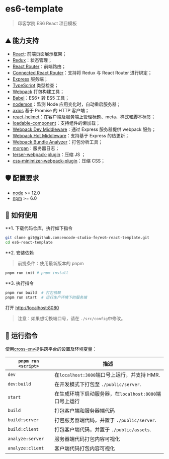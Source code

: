 # es6-template

> 印客学院 ES6 React 项目模板

## ⛰️ 能力支持

- [React](https://facebook.github.io/react): 前端页面展示框架；
- [Redux](https://github.com/reactjs/redux)：状态管理；
- [React Router](https://reacttraining.com/react-router)：前端路由；
- [Connected React Router](https://github.com/supasate/connected-react-router)：支持将 Redux 与 React Router 进行绑定；
- [Express](https://expressjs.com) 服务端；
- [TypeScript](https://www.typescriptlang.org) 类型检查；
- [Webpack](https://webpack.js.org) 打包构建工具；
- [Babel](https://babeljs.io)：ES6+ 转 ES5 工具；
- [nodemon](https://nodemon.io)：监测 Node 应用变化时，自动重启服务器；
- [axios](https://axios-http.com) 基于 Promise 的 HTTP 客户端；
- [react-helmet](https://github.com/nfl/react-helmet)：在客户端及服务端上管理标题、meta、样式和脚本标签；
- [loadable-component](https://github.com/smooth-code/loadable-components)：支持组件的懒加载；
- [Webpack Dev Middleware](https://github.com/webpack/webpack-dev-middleware)：通过 Express 服务器提供 webpack 服务；
- [Webpack Hot Middleware](https://github.com/glenjamin/webpack-hot-middleware)：支持基于 Express 的热更新；
- [Webpack Bundle Analyzer](https://github.com/webpack-contrib/webpack-bundle-analyzer)：打包分析工具；
- [morgan](https://github.com/expressjs/morgan)：服务器日志；
- [terser-webpack-plugin](https://github.com/webpack-contrib/terser-webpack-plugin)：压缩 JS ；
- [css-minimizer-webpack-plugin](https://github.com/webpack-contrib/css-minimizer-webpack-plugin)：压缩 CSS；

## 🛡️ 配置要求

- [node](https://nodejs.org/en) >= 12.0
- [npm](https://www.npmjs.com) >= 6.0

## 🔨 如何使用

\*\*1. 下载代码仓库，执行如下指令

```sh
git clone git@github.com:encode-studio-fe/es6-react-template.git
cd es6-react-template
```

\*\*2. 安装依赖

> 前提条件：使用最新版本的 pnpm

```sh
pnpm run init # pnpm install
```

\*\*3. 执行指令

```sh
pnpm run build  # 打包依赖
pnpm run start  # 运行生产环境下的服务端
```

打开 [http://localhost:8080](http://localhost:8080)

> 注意：如果想切换端口号，请在 `./src/config`中修改。

## 🚀 运行指令

使用[cross-env](https://github.com/kentcdodds/cross-env)提供跨平台的设置及环境变量：

| `pnpm run <script>` | 描述                                                   |
| ------------------- | ------------------------------------------------------ |
| `dev`               | 在`localhost:3000`端口号上运行，并支持 HMR.            |
| `dev:build`         | 在开发模式下打包至 `./public/server`.                  |
| `start`             | 在生成环境下启动服务器，在`localhost:8080`端口号上运行 |
| `build`             | 打包客户端和服务器端代码                               |
| `build:server`      | 打包服务器端代码，并置于 `./public/server`.            |
| `build:client`      | 打包客户端代码，并置于 `./public/assets`.              |
| `analyze:server`    | 服务器端代码打包内容可视化                             |
| `analyze:client`    | 客户端代码打包内容可视化                               |
